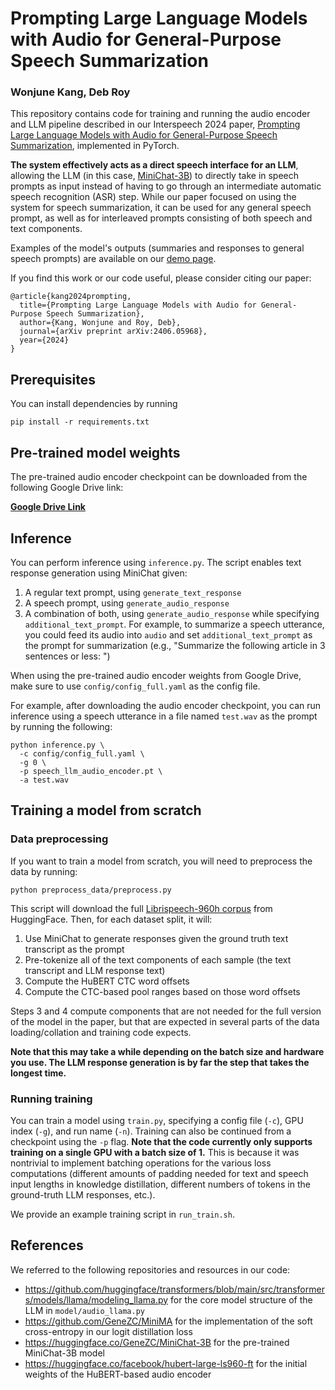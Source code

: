 # Prompting Large Language Models with Audio for General-Purpose Speech Summarization

### Wonjune Kang, Deb Roy

This repository contains code for training and running the audio encoder and LLM pipeline described in our Interspeech 2024 paper, [Prompting Large Language Models with Audio for General-Purpose Speech Summarization](https://arxiv.org/abs/2406.05968), implemented in PyTorch.

**The system effectively acts as a direct speech interface for an LLM**, allowing the LLM (in this case, [MiniChat-3B](https://huggingface.co/GeneZC/MiniChat-3B)) to directly take in speech prompts as input instead of having to go through an intermediate automatic speech recognition (ASR) step. While our paper focused on using the system for speech summarization, it can be used for any general speech prompt, as well as for interleaved prompts consisting of both speech and text components.

Examples of the model's outputs (summaries and responses to general speech prompts) are available on our [demo page](https://llm-speech-summarization.github.io/).

If you find this work or our code useful, please consider citing our paper:

```
@article{kang2024prompting,
  title={Prompting Large Language Models with Audio for General-Purpose Speech Summarization},
  author={Kang, Wonjune and Roy, Deb},
  journal={arXiv preprint arXiv:2406.05968},
  year={2024}
}
```

## Prerequisites

You can install dependencies by running

```
pip install -r requirements.txt
```

## Pre-trained model weights

The pre-trained audio encoder checkpoint can be downloaded from the following Google Drive link:

**[Google Drive Link](https://drive.google.com/drive/folders/1o363nAqpyP80tivFNdjmyyoWGCLUeHZS?usp=sharing)**

## Inference

You can perform inference using ```inference.py```. The script enables text response generation using MiniChat given:

1. A regular text prompt, using ```generate_text_response```
2. A speech prompt, using ```generate_audio_response```
3. A combination of both, using ```generate_audio_response``` while specifying ```additional_text_prompt```. For example, to summarize a speech utterance, you could feed its audio into ```audio``` and set ```additional_text_prompt``` as the prompt for summarization (e.g., "Summarize the following article in 3 sentences or less: ")

When using the pre-trained audio encoder weights from Google Drive, make sure to use ```config/config_full.yaml``` as the config file.

For example, after downloading the audio encoder checkpoint, you can run inference using a speech utterance in a file named ```test.wav``` as the prompt by running the following:

```
python inference.py \
  -c config/config_full.yaml \
  -g 0 \
  -p speech_llm_audio_encoder.pt \
  -a test.wav
```

## Training a model from scratch

### Data preprocessing

If you want to train a model from scratch, you will need to preprocess the data by running:

```
python preprocess_data/preprocess.py
```

This script will download the full [Librispeech-960h corpus](https://huggingface.co/datasets/librispeech_asr) from HuggingFace. Then, for each dataset split, it will:

1. Use MiniChat to generate responses given the ground truth text transcript as the prompt
2. Pre-tokenize all of the text components of each sample (the text transcript and LLM response text)
3. Compute the HuBERT CTC word offsets
4. Compute the CTC-based pool ranges based on those word offsets

Steps 3 and 4 compute components that are not needed for the full version of the model in the paper, but that are expected in several parts of the data loading/collation and training code expects.

**Note that this may take a while depending on the batch size and hardware you use. The LLM response generation is by far the step that takes the longest time.**

### Running training

You can train a model using ```train.py```, specifying a config file (```-c```), GPU index (```-g```), and run name (```-n```). Training can also be continued from a checkpoint using the ```-p``` flag. **Note that the code currently only supports training on a single GPU with a batch size of 1.** This is because it was nontrivial to implement batching operations for the various loss computations (different amounts of padding needed for text and speech input lengths in knowledge distillation, different numbers of tokens in the ground-truth LLM responses, etc.).

We provide an example training script in ```run_train.sh```.

## References

We referred to the following repositories and resources in our code:

- https://github.com/huggingface/transformers/blob/main/src/transformers/models/llama/modeling_llama.py for the core model structure of the LLM in ```model/audio_llama.py```
- https://github.com/GeneZC/MiniMA for the implementation of the soft cross-entropy in our logit distillation loss
- https://huggingface.co/GeneZC/MiniChat-3B for the pre-trained MiniChat-3B model
- https://huggingface.co/facebook/hubert-large-ls960-ft for the initial weights of the HuBERT-based audio encoder
